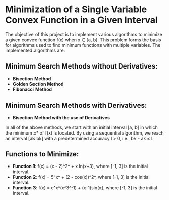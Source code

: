 # Minimization of a Single Variable Convex Function in a Given Interval
The objective of this project is to implement various algorithms to minimize a given convex function f(x) when x ∈ [a, b]. This problem forms the basis for algorithms used to find minimum functions with multiple variables. The implemented algorithms are:

## Minimum Search Methods without Derivatives:

-   **Bisection Method**
-   **Golden Section Method**
-   **Fibonacci Method**

## Minimum Search Methods with Derivatives:

-   **Bisection Method with the use of Derivatives**

In all of the above methods, we start with an initial interval [a, b] in which the minimum x* of f(x) is located. By using a sequential algorithm, we reach an interval [ak bk] with a predetermined accuracy l > 0, i.e., bk - ak ≤ l.

## Functions to Minimize:

-   **Function 1**: f(x) = (x - 2)^2^ + x ln(x+3), where [-1, 3] is the initial interval.
-   **Function 2**: f(x) = 5^x^ + (2 - cos(x))^2^, where [-1, 3] is the initial interval.
-   **Function 3**: f(x) = e^x^(x^3^-1) + (x-1)sin(x), where [-1, 3] is the initial interval.

